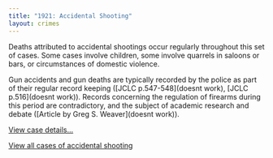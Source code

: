```yaml
---
title: "1921: Accidental Shooting"
layout: crimes
---
```


Deaths attributed to accidental shootings occur regularly throughout this set of cases. Some cases involve children, some involve quarrels in saloons or bars, or circumstances of domestic violence.

Gun accidents and gun deaths are typically recorded by the police as part of their regular record keeping ([JCLC p.547-548](doesnt work), [JCLC p.516](doesnt work)).  Records concerning the regulation of firearms during this period are contradictory, and the subject of academic research and debate ([Article by Greg S. Weaver](doesnt work)).

[View case details...](/database/6549/)

[View all cases of accidental shooting](/database/?backToResults=1&mckindac=3&page=1)
